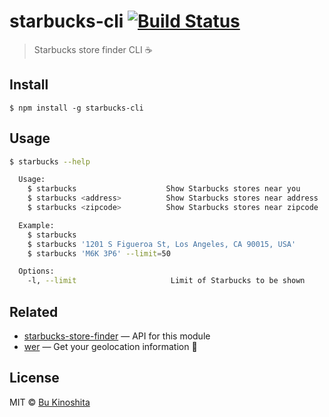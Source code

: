 # starbucks-cli [![Build Status](https://travis-ci.org/bukinoshita/starbucks-cli.svg?branch=master)](https://travis-ci.org/bukinoshita/starbucks-cli)

> Starbucks store finder CLI :coffee:


## Install

```
$ npm install -g starbucks-cli
```

## Usage

```bash
$ starbucks --help

  Usage:
    $ starbucks                    Show Starbucks stores near you
    $ starbucks <address>          Show Starbucks stores near address
    $ starbucks <zipcode>          Show Starbucks stores near zipcode

  Example:
    $ starbucks
    $ starbucks '1201 S Figueroa St, Los Angeles, CA 90015, USA'
    $ starbucks 'M6K 3P6' --limit=50

  Options:
    -l, --limit                     Limit of Starbucks to be shown
```

## Related

- [starbucks-store-finder](https://github.com/bukinoshita/starbucks-store-finder) — API for this module
- [wer](https://github.com/bukinoshita/wer) — Get your geolocation information :round_pushpin:


## License

MIT © [Bu Kinoshita](https://bukinoshita.io)
